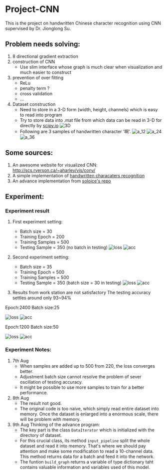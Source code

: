 
# Project-CNN

This is the project on handwritten Chinese character recognition using CNN supervised by Dr. Jionglong Su.

## Problem needs solving:

1. 8 directional gradient extraction
2. construction of CNN
   - Use slim interface whose graph is much clear when visualization and much easier to construct
3. prevention of over fitting
   - ReLu
   - penalty term ?
   - cross validation
   - ...
4. Dataset construction
   - Need to store in a 3-D form (width, height, channels) which is easy to read into program
   - Try to store data into .mat file from which data can be read in 3-D for directly by [scipy.io](https://docs.scipy.org/doc/scipy-0.19.1/reference/io.html)
![3D](images/3D_dataset.PNG)
   - Following are 3 samples of handwritten character '啊'.
![a_12](images/a_12.png)
![a_24](images/a_24.png)
![a_36](images/a_36.png)

## Some sources:

1. An awesome website for visualized CNN: http://scs.ryerson.ca/~aharley/vis/conv/
2. A simple implementation of [handwritten characaters recognition](http://blog.topspeedsnail.com/archives/10897)
3. An advance implementation from [soloice's repo](https://github.com/soloice/Chinese-Character-Recognition)


## Experiment:

### Experiment result
1. First experiment setting:
   - Batch size = 30
   - Training Epoch = 200
   - Training Samples = 500
   - Testing Sample = 350 (no batch in testing)
![loss](images/soft_loss_200_30_500train_390test.png)
![acc](images/acc_200_30_500train_390test.png)

2. Second experiment setting:
   - Batch size = 35
   - Training Epoch = 500
   - Training Samples = 500
   - Testing Sample = 350 (batch size = 30 in testing)
![loss](images/soft_loss_500_35_500_350.png)
![acc](images/acc_500_35_500_350.png)

3. Results from work station are not satisfactory
The testing accuracy settles around only 93~94%

Epoch:2400  Batch size:25

![loss](images/soft_loss_2400_25.png)
![acc](images/accuracy_2400_25.png)

Epoch:1200  Batch size:50

![loss](images/soft_loss_1200_50.png)
![acc](images/accuracy_1200_50.png)

### Experiment Notes:
1. 7th Aug
   - When samples are added up to 500 from 220, the loss converges better.
   - Adjustment batch size cannot resolve the problem of sever oscillation of testing accuracy.
   - It might be possible to use more samples to train for a better performance.
2. 8th Aug
   - The result not good.
   - The original code is too naive, which simply read entire dataset into memory. Once the dataset is enlarged into a enormous scale, there will be problem with memory.
3. 9th Aug
   Thinking of the advance program:
   - The key part is the class `DataIterator` which is initialized with the directory of dataset.
   - For this crucial class, its method `input_pipeline` split the whole dataset and read it into memory. That's where we should pay attention and make some modification to read a 10-channel data. This method returns data for a batch and feed it into the network.
   - The funtion `build_graph` returns a variable of type dictionary taht contains valuable information and variables used of this model.
   

